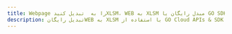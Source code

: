---title: Webpage را به  تبدیل کنیدXLSM، WEB به XLSM مبدل رایگان یا GO SDKdescription: تبدیل رایگانWEB به XLSM با استفاده از GO Cloud APIs & SDK همچنین اسناد PDF را در Cloud ایجاد، ویرایش و رندر کنید.---
